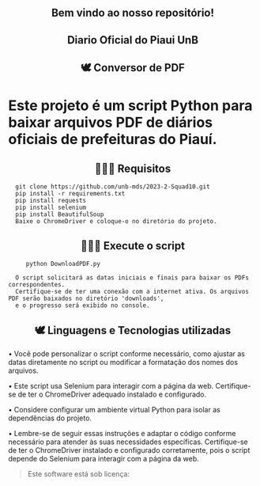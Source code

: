 <div align="center">
  <h2>Bem vindo ao nosso repositório! </h2>
</div> 

<div align="center">
  <h2>Diario Oficial do Piaui UnB </h2>
</div> 

<div align="center">
  <h2>🕊 Conversor de PDF </h2>
</div> 

# Este projeto é um script Python para baixar arquivos PDF de diários oficiais de prefeituras do Piauí.

<div align="center">
  <h2>👩🏾‍💻 Requisitos </h2>
</div> 

      git clone https://github.com/unb-mds/2023-2-Squad10.git   
      pip install -r requirements.txt
      pip install requests
      pip install selenium
      pip install BeautifulSoup
      Baixe o ChromeDriver e coloque-o no diretório do projeto.

<div align="center">
  <h2>👩🏾‍💻 Execute o script </h2>
</div> 

         python DownloadPDF.py

      O script solicitará as datas iniciais e finais para baixar os PDFs correspondentes. 
      Certifique-se de ter uma conexão com a internet ativa. Os arquivos PDF serão baixados no diretório 'downloads',       
      e o progresso será exibido no console.

<div align="center">
  <h2>🕊 Linguagens e Tecnologias utilizadas </h2>
</div> 

 • Você pode personalizar o script conforme necessário, como ajustar as datas diretamente no script ou modificar a formatação dos nomes dos arquivos.
 
 • Este script usa Selenium para interagir com a página da web. Certifique-se de ter o ChromeDriver adequado instalado e configurado.
 
 • Considere configurar um ambiente virtual Python para isolar as dependências do projeto.
 
 • Lembre-se de seguir essas instruções e adaptar o código conforme necessário para atender às suas necessidades específicas. Certifique-se de ter o ChromeDriver instalado e configurado corretamente,       pois o script depende do Selenium para interagir com a página da web.
    
<blockquote>
   <p>Este software está sob licença:</p>
</blockquote>
